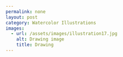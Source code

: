 ```yaml
---
permalink: none
layout: post
category: Watercolor Illustrations
images:   
  - url: /assets/images/illustration17.jpg
    alt: Drawing image
    title: Drawing
---
```

